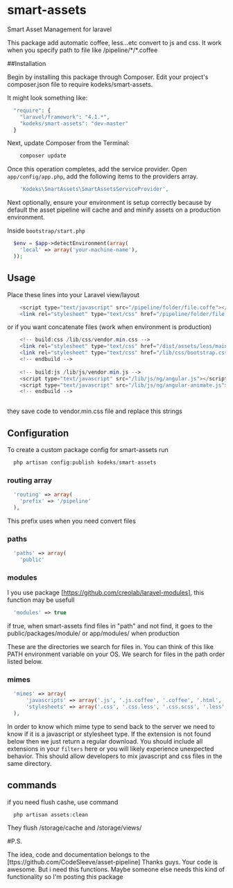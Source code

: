 smart-assets
============

Smart Asset Management for laravel

This package add automatic coffee, less...etc convert to js and css.
It work when you specify path to file like /pipeline/\*/\*.coffee

##Installation

Begin by installing this package through Composer. Edit your project's composer.json file to require kodeks/smart-assets.

It might look something like:

```php
  "require": {
    "laravel/framework": "4.1.*",
    "kodeks/smart-assets": "dev-master"
  }
```

Next, update Composer from the Terminal:

```php
    composer update
```

Once this operation completes, add the service provider. Open `app/config/app.php`, add the following items to the providers array.

```php
    'Kodeks\SmartAssets\SmartAssetsServiceProvider',
```

Next optionally, ensure your environment is setup correctly because by default the asset pipeline will cache and and minify assets on a production environment.

Inside `bootstrap/start.php`

```php
  $env = $app->detectEnvironment(array(
    'local' => array('your-machine-name'),
  ));
```

## Usage

Place these lines into your Laravel view/layout

```php
    <script type="text/javascript" src="/pipeline/folder/file.coffe"></script>
    <link rel="stylesheet" type="text/css" href="/pipeline/folder/file.less" />
```
or if you want concatenate files (work when environment is production)

```php
	<!-- build:css /lib/css/vendor.min.css -->
	<link rel="stylesheet" type="text/css" href="/dist/assets/less/main.less" />
	<link rel="stylesheet" type="text/css" href="/lib/css/bootstrap.css" />
	<!-- endbuild -->
	 
	<!-- build:js /lib/js/vendor.min.js -->
	<script type="text/javascript" src="/lib/js/ng/angular.js"></script>
	<script type="text/javascript" src="/lib/js/ng/angular-animate.js"></script>
	<!-- endbuild -->
	 
```
they save code to vendor.min.css file and replace this strings


## Configuration

To create a custom package config for smart-assets run

```php
  php artisan config:publish kodeks/smart-assets
```

### routing array

```php
  'routing' => array(
    'prefix' => '/pipeline'
  ),
```
This prefix uses when you need convert files

### paths

```php
  'paths' => array(
    'public'
```

### modules

I you use package [https://github.com/creolab/laravel-modules], this function may be usefull

```php
  'modules' => true
```

if true, when smart-assets find files in "path" and not find, it goes to the public/packages/module/ or app/modules/ when production

These are the directories we search for files in. You can think of this like PATH environment variable on your OS. We search for files in the path order listed below.

### mimes

```php
  'mimes' => array(
      'javascripts' => array('.js', '.js.coffee', '.coffee', '.html', '.min.js'),
      'stylesheets' => array('.css', '.css.less', '.css.scss', '.less', '.scss', '.min.css'),
  ),
```

In order to know which mime type to send back to the server we need to know if it is a javascript or stylesheet type. If the extension is not found below then we just return a regular download. You should include all extensions in your `filters` here or you will likely experience unexpected behavior. This should allow developers to mix javascript and css files in the same directory.


## commands

if you need flush cashe, use command
```php
  php artisan assets:clean
```
They flush /storage/cache and /storage/views/

#P.S.

The idea, code and documentation belongs to the [ttps://github.com/CodeSleeve/asset-pipeline]
Thanks guys. Your code is awesome. But i need this functions. Maybe someone else needs this kind of functionality so I'm posting this package
